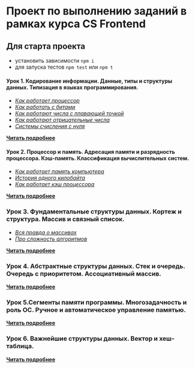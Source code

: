 # Проект по выполнению заданий в рамках курса CS Frontend

## Для старта проекта

- установить зависимости `npm i`
- для запуска тестов `npm test` или `npm t`

#### Урок 1. Кодирование информации. Данные, типы и структуры данных. Типизация в языках программирования.

- _[Как работает процессор](https://www.youtube.com/watch?v=k9wK2FThEsk)_
- _[Как работать с битами](https://www.youtube.com/watch?v=qewavPO6jcA)_
- _[Как работают числа с плавающей точкой](https://www.youtube.com/watch?v=U0U8Ddx4TgE)_
- _[Как работают отрицательные числа](https://www.youtube.com/watch?v=BIYiuy8WWiU)_
- _[Системы счисления с нуля](https://www.youtube.com/watch?v=kG_ipMygRUc)_

**[Читать подробнее](/src/1-lesson/README.md)**

#### Урок 2. Процессор и память. Адресация памяти и разрядность процессора. Кэш-память. Классификация вычислительных систем.

- _[Как работает память компьютера](https://www.youtube.com/watch?v=Wh22_O8jXVQ)_
- _[История одного килобайта](https://www.youtube.com/watch?v=6n8gALZzBx4)_
- _[Как работает кэш процессора](https://www.youtube.com/watch?v=7n_8cOBpQrg)_

**[Читать подробнее](/src/2-lesson/README.md)**

### Урок 3. Фундаментальные структуры данных. Кортеж и структура. Массив и связный список.

- _[Вся правда о массивах](https://www.youtube.com/watch?v=47_LhSf-ago)_
- _[Про сложность алгоритмов](https://www.youtube.com/watch?v=cXCuXNwzdfY)_

**[Читать подробнее](/src/3-lesson/README.md)**

### Урок 4. Абстрактные структуры данных. Стек и очередь. Очередь с приоритетом. Ассоциативный массив.

**[Читать подробнее](/src/4-lesson/README.md)**

### Урок 5.Сегменты памяти программы. Многозадачность и роль ОС. Ручное и автоматическое управление памятью.

**[Читать подробнее](/src/5-lesson/README.md)**

### Урок 6. Важнейшие структуры данных. Вектор и хеш-таблица.

**[Читать подробнее](/src/6-lesson/README.md)**
